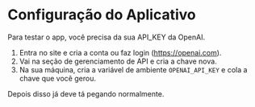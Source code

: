 # Configuração do Aplicativo

Para testar o app, você precisa da sua API_KEY da OpenAI. 

1. Entra no site e cria a conta ou faz login (https://openai.com).
2. Vai na seção de gerenciamento de API e cria a chave nova.
3. Na sua máquina, cria a variável de ambiente `OPENAI_API_KEY` e cola a chave que você gerou.

Depois disso já deve tá pegando normalmente.